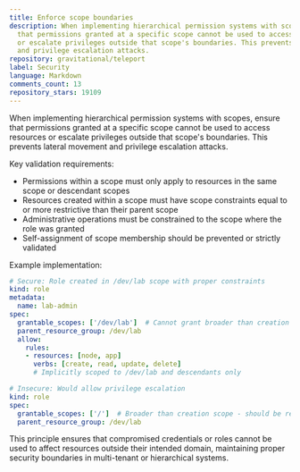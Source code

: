 ```yaml
---
title: Enforce scope boundaries
description: When implementing hierarchical permission systems with scopes, ensure
  that permissions granted at a specific scope cannot be used to access resources
  or escalate privileges outside that scope's boundaries. This prevents lateral movement
  and privilege escalation attacks.
repository: gravitational/teleport
label: Security
language: Markdown
comments_count: 13
repository_stars: 19109
---
```


When implementing hierarchical permission systems with scopes, ensure that permissions granted at a specific scope cannot be used to access resources or escalate privileges outside that scope's boundaries. This prevents lateral movement and privilege escalation attacks.

Key validation requirements:
- Permissions within a scope must only apply to resources in the same scope or descendant scopes
- Resources created within a scope must have scope constraints equal to or more restrictive than their parent scope
- Administrative operations must be constrained to the scope where the role was granted
- Self-assignment of scope membership should be prevented or strictly validated

Example implementation:
```yaml
# Secure: Role created in /dev/lab scope with proper constraints
kind: role
metadata:
  name: lab-admin
spec:
  grantable_scopes: ['/dev/lab']  # Cannot grant broader than creation scope
  parent_resource_group: /dev/lab
  allow:
    rules:
    - resources: [node, app]
      verbs: [create, read, update, delete]
      # Implicitly scoped to /dev/lab and descendants only

# Insecure: Would allow privilege escalation
kind: role
spec:
  grantable_scopes: ['/']  # Broader than creation scope - should be rejected
  parent_resource_group: /dev/lab
```

This principle ensures that compromised credentials or roles cannot be used to affect resources outside their intended domain, maintaining proper security boundaries in multi-tenant or hierarchical systems.